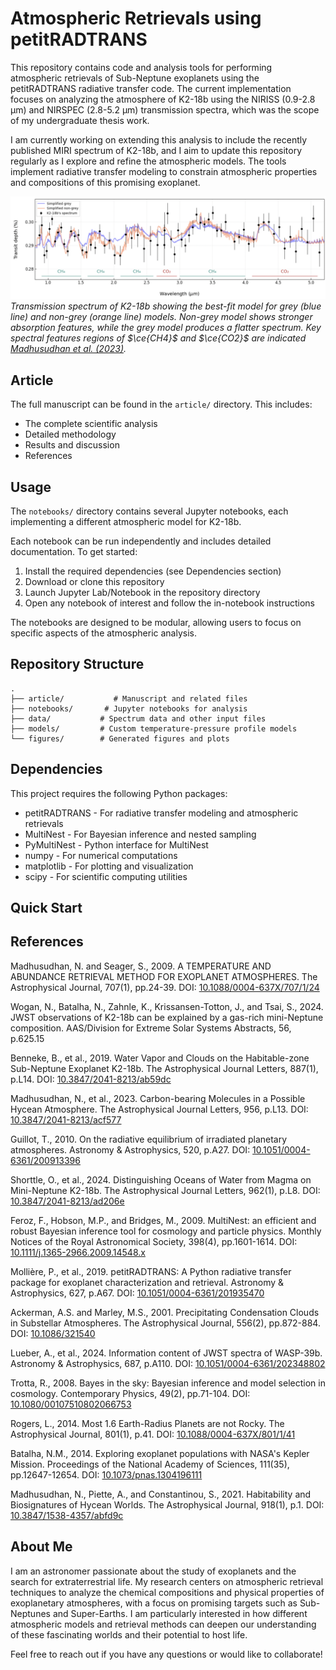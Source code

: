 # Atmospheric Retrievals using petitRADTRANS

This repository contains code and analysis tools for performing atmospheric retrievals of Sub-Neptune exoplanets using the petitRADTRANS radiative transfer code. The current implementation focuses on analyzing the atmosphere of K2-18b using the NIRISS (0.9-2.8 μm) and NIRSPEC (2.8-5.2 μm) transmission spectra, which was the scope of my undergraduate thesis work.

I am currently working on extending this analysis to include the recently published MIRI spectrum of K2-18b, and I aim to update this repository regularly as I explore and refine the atmospheric models. The tools implement radiative transfer modeling to constrain atmospheric properties and compositions of this promising exoplanet.

![Fitted transmission spectrum of K2-18b](figures/spectra.png)
*Transmission spectrum of K2-18b showing the best-fit model for grey (blue line) and non-grey (orange line) models. Non-grey model shows stronger absorption features, while the grey model produces a flatter spectrum. Key spectral features regions of $\ce{CH4}$ and $\ce{CO2}$ are indicated <a href="#Madhu2009">Madhusudhan et al. (2023)</a>.*


## Article

The full manuscript can be found in the `article/` directory. This includes:
- The complete scientific analysis
- Detailed methodology
- Results and discussion
- References

## Usage

The `notebooks/` directory contains several Jupyter notebooks, each implementing a different atmospheric model for K2-18b.

Each notebook can be run independently and includes detailed documentation. To get started:

1. Install the required dependencies (see Dependencies section)
2. Download or clone this repository
3. Launch Jupyter Lab/Notebook in the repository directory
4. Open any notebook of interest and follow the in-notebook instructions

The notebooks are designed to be modular, allowing users to focus on specific aspects of the atmospheric analysis.

## Repository Structure

```
.
├── article/           # Manuscript and related files
├── notebooks/       # Jupyter notebooks for analysis
├── data/           # Spectrum data and other input files
├── models/         # Custom temperature-pressure profile models
└── figures/        # Generated figures and plots
```

## Dependencies

This project requires the following Python packages:

- petitRADTRANS - For radiative transfer modeling and atmospheric retrievals
- MultiNest - For Bayesian inference and nested sampling
- PyMultiNest - Python interface for MultiNest
- numpy - For numerical computations
- matplotlib - For plotting and visualization
- scipy - For scientific computing utilities


## Quick Start


## References

<span id="Madhu2009">Madhusudhan, N. and Seager, S., 2009. A TEMPERATURE AND ABUNDANCE RETRIEVAL METHOD FOR EXOPLANET ATMOSPHERES. The Astrophysical Journal, 707(1), pp.24-39. DOI: [10.1088/0004-637X/707/1/24](https://doi.org/10.1088/0004-637X/707/1/24)</span>

<span id="Wogan2024">Wogan, N., Batalha, N., Zahnle, K., Krissansen-Totton, J., and Tsai, S., 2024. JWST observations of K2-18b can be explained by a gas-rich mini-Neptune composition. AAS/Division for Extreme Solar Systems Abstracts, 56, p.625.15</span>

<span id="Benneke2019">Benneke, B., et al., 2019. Water Vapor and Clouds on the Habitable-zone Sub-Neptune Exoplanet K2-18b. The Astrophysical Journal Letters, 887(1), p.L14. DOI: [10.3847/2041-8213/ab59dc](https://doi.org/10.3847/2041-8213/ab59dc)</span>

<span id="Madhu2023">Madhusudhan, N., et al., 2023. Carbon-bearing Molecules in a Possible Hycean Atmosphere. The Astrophysical Journal Letters, 956, p.L13. DOI: [10.3847/2041-8213/acf577](https://doi.org/10.3847/2041-8213/acf577)</span>

<span id="Guillot2010">Guillot, T., 2010. On the radiative equilibrium of irradiated planetary atmospheres. Astronomy & Astrophysics, 520, p.A27. DOI: [10.1051/0004-6361/200913396](https://doi.org/10.1051/0004-6361/200913396)</span>

<span id="Shorttle2024">Shorttle, O., et al., 2024. Distinguishing Oceans of Water from Magma on Mini-Neptune K2-18b. The Astrophysical Journal Letters, 962(1), p.L8. DOI: [10.3847/2041-8213/ad206e](https://doi.org/10.3847/2041-8213/ad206e)</span>

<span id="Feroz2008">Feroz, F., Hobson, M.P., and Bridges, M., 2009. MultiNest: an efficient and robust Bayesian inference tool for cosmology and particle physics. Monthly Notices of the Royal Astronomical Society, 398(4), pp.1601-1614. DOI: [10.1111/j.1365-2966.2009.14548.x](https://doi.org/10.1111/j.1365-2966.2009.14548.x)</span>

<span id="Molliere2019">Mollière, P., et al., 2019. petitRADTRANS: A Python radiative transfer package for exoplanet characterization and retrieval. Astronomy & Astrophysics, 627, p.A67. DOI: [10.1051/0004-6361/201935470](https://doi.org/10.1051/0004-6361/201935470)</span>

<span id="Ackerman2001">Ackerman, A.S. and Marley, M.S., 2001. Precipitating Condensation Clouds in Substellar Atmospheres. The Astrophysical Journal, 556(2), pp.872-884. DOI: [10.1086/321540](https://doi.org/10.1086/321540)</span>

<span id="WASP">Lueber, A., et al., 2024. Information content of JWST spectra of WASP-39b. Astronomy & Astrophysics, 687, p.A110. DOI: [10.1051/0004-6361/202348802](https://doi.org/10.1051/0004-6361/202348802)</span>

<span id="Trotta2008">Trotta, R., 2008. Bayes in the sky: Bayesian inference and model selection in cosmology. Contemporary Physics, 49(2), pp.71-104. DOI: [10.1080/00107510802066753](https://doi.org/10.1080/00107510802066753)</span>

<span id="Rogers">Rogers, L., 2014. Most 1.6 Earth-Radius Planets are not Rocky. The Astrophysical Journal, 801(1), p.41. DOI: [10.1088/0004-637X/801/1/41](https://doi.org/10.1088/0004-637X/801/1/41)</span>

<span id="Batalha">Batalha, N.M., 2014. Exploring exoplanet populations with NASA's Kepler Mission. Proceedings of the National Academy of Sciences, 111(35), pp.12647-12654. DOI: [10.1073/pnas.1304196111](https://doi.org/10.1073/pnas.1304196111)</span>

<span id="Madhu2021">Madhusudhan, N., Piette, A., and Constantinou, S., 2021. Habitability and Biosignatures of Hycean Worlds. The Astrophysical Journal, 918(1), p.1. DOI: [10.3847/1538-4357/abfd9c](https://doi.org/10.3847/1538-4357/abfd9c)</span>

## About Me

I am an astronomer passionate about the study of exoplanets and the search for extraterrestrial life. My research centers on atmospheric retrieval techniques to analyze the chemical compositions and physical properties of exoplanetary atmospheres, with a focus on promising targets such as Sub-Neptunes and Super-Earths. I am particularly interested in how different atmospheric models and retrieval methods can deepen our understanding of these fascinating worlds and their potential to host life.

Feel free to reach out if you have any questions or would like to collaborate!